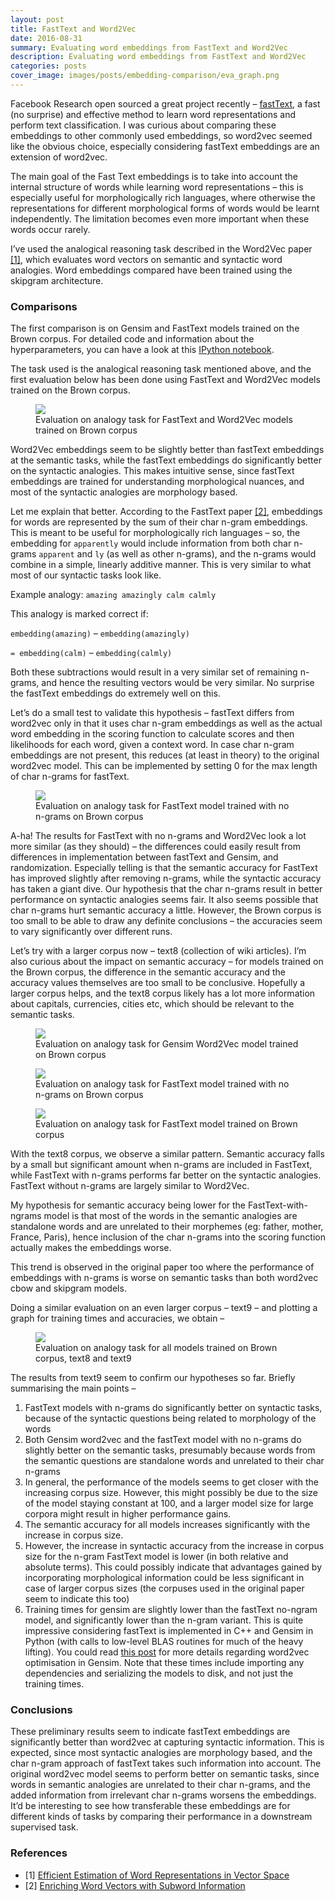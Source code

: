 ```yaml
---
layout: post
title: FastText and Word2Vec
date: 2016-08-31
summary: Evaluating word embeddings from FastText and Word2Vec
description: Evaluating word embeddings from FastText and Word2Vec
categories: posts
cover_image: images/posts/embedding-comparison/eva_graph.png
---
```

Facebook Research open sourced a great project recently – [fastText](https://github.com/facebookresearch/fastText), a fast (no surprise) and effective method to learn word representations and perform text classification. I was curious about comparing these embeddings to other commonly used embeddings, so word2vec seemed like the obvious choice, especially considering fastText embeddings are an extension of word2vec.

The main goal of the Fast Text embeddings is to take into account the internal structure of words while learning word representations – this is especially useful for morphologically rich languages, where otherwise the representations for different morphological forms of words would be learnt independently. The limitation becomes even more important when these words occur rarely.

I’ve used the analogical reasoning task described in the Word2Vec paper [[1]](#ref-1), which evaluates word vectors on semantic and syntactic word analogies. Word embeddings compared have been trained using the skipgram architecture.

### Comparisons

The first comparison is on Gensim and FastText models trained on the Brown corpus. For detailed code and information about the hyperparameters, you can have a look at this [IPython notebook](https://github.com/RaRe-Technologies/gensim/blob/develop/docs/notebooks/Word2Vec_FastText_Comparison.ipynb).

The task used is the analogical reasoning task mentioned above, and the first evaluation below has been done using FastText and Word2Vec models trained on the Brown corpus.

<figure>
  <a class="magnific-zoom" href="/images/posts/embedding-comparison/brown_initial.png">
    <img src="/images/posts/embedding-comparison/brown_initial.png">
  </a>
    <figcaption>Evaluation on analogy task for FastText and Word2Vec models trained on Brown corpus</figcaption>
</figure>

Word2Vec embeddings seem to be slightly better than fastText embeddings at the semantic tasks, while the fastText embeddings do significantly better on the syntactic analogies. This makes intuitive sense, since fastText embeddings are trained for understanding morphological nuances, and most of the syntactic analogies are morphology based.

Let me explain that better. According to the FastText paper [[2]](#ref-2), embeddings for words are represented by the sum of their char n-gram embeddings. This is meant to be useful for morphologically rich languages – so, the embedding for `apparently` would include information from both char n-grams `apparent` and `ly` (as well as other n-grams), and the n-grams would combine in a simple, linearly additive manner. This is very similar to what most of our syntactic tasks look like.

Example analogy: `amazing amazingly calm calmly`

This analogy is marked correct if:

`embedding(amazing)` – `embedding(amazingly)`

`= embedding(calm)` – `embedding(calmly)`

Both these subtractions would result in a very similar set of remaining n-grams, and hence the resulting vectors would be very similar. No surprise the fastText embeddings do extremely well on this.

Let’s do a small test to validate this hypothesis – fastText differs from word2vec only in that it uses char n-gram embeddings as well as the actual word embedding in the scoring function to calculate scores and then likelihoods for each word, given a context word. In case char n-gram embeddings are not present, this reduces (at least in theory) to the original word2vec model. This can be implemented by setting 0 for the max length of char n-grams for fastText.

<figure>
  <a class="magnific-zoom" href="/images/posts/embedding-comparison/brown_nong.png">
    <img src="/images/posts/embedding-comparison/brown_nong.png">
  </a>
    <figcaption>Evaluation on analogy task for FastText model trained with no n-grams on Brown corpus</figcaption>
</figure>

A-ha! The results for FastText with no n-grams and Word2Vec look a lot more similar (as they should) – the differences could easily result from differences in implementation between fastText and Gensim, and randomization. Especially telling is that the semantic accuracy for FastText has improved slightly after removing n-grams, while the syntactic accuracy has taken a giant dive. Our hypothesis that the char n-grams result in better performance on syntactic analogies seems fair. It also seems possible that char n-grams hurt semantic accuracy a little. However, the Brown corpus is too small to be able to draw any definite conclusions – the accuracies seem to vary significantly over different runs.

Let’s try with a larger corpus now – text8 (collection of wiki articles). I’m also curious about the impact on semantic accuracy – for models trained on the Brown corpus, the difference in the semantic accuracy and the accuracy values themselves are too small to be conclusive. Hopefully a larger corpus helps, and the text8 corpus likely has a lot more information about capitals, currencies, cities etc, which should be relevant to the semantic tasks.

<figure>
  <a class="magnific-zoom" href="/images/posts/embedding-comparison/text8_gs.png">
    <img src="/images/posts/embedding-comparison/text8_gs.png">
  </a>
    <figcaption>Evaluation on analogy task for Gensim Word2Vec model trained on Brown corpus</figcaption>
</figure>

<figure>
  <a class="magnific-zoom" href="/images/posts/embedding-comparison/text8_ft_nong.png">
    <img src="/images/posts/embedding-comparison/text8_ft_nong.png">
  </a>
    <figcaption>Evaluation on analogy task for FastText model trained with no n-grams on Brown corpus</figcaption>
</figure>

<figure>
  <a class="magnific-zoom" href="/images/posts/embedding-comparison/text8_ft.png">
    <img src="/images/posts/embedding-comparison/text8_ft.png">
  </a>
    <figcaption>Evaluation on analogy task for FastText model trained on Brown corpus</figcaption>
</figure>

With the text8 corpus, we observe a similar pattern. Semantic accuracy falls by a small but significant amount when n-grams are included in FastText, while FastText with n-grams performs far better on the syntactic analogies. FastText without n-grams are largely similar to Word2Vec.

My hypothesis for semantic accuracy being lower for the FastText-with-ngrams model is that most of the words in the semantic analogies are standalone words and are unrelated to their morphemes (eg: father, mother, France, Paris), hence inclusion of the char n-grams into the scoring function actually makes the embeddings worse.

This trend is observed in the original paper too where the performance of embeddings with n-grams is worse on semantic tasks than both word2vec cbow and skipgram models.

Doing a similar evaluation on an even larger corpus – text9 – and plotting a graph for training times and accuracies, we obtain –

<figure>
  <a class="magnific-zoom" href="/images/posts/embedding-comparison/eval_graph.png">
    <img src="/images/posts/embedding-comparison/eval_graph.png">
  </a>
    <figcaption>Evaluation on analogy task for all models trained on Brown corpus, text8 and text9</figcaption>
</figure>

The results from text9 seem to confirm our hypotheses so far. Briefly summarising the main points –

1. FastText models with n-grams do significantly better on syntactic tasks, because of the syntactic questions being related to morphology of the words
2. Both Gensim word2vec and the fastText model with no n-grams do slightly better on the semantic tasks, presumably because words from the semantic questions are standalone words and unrelated to their char n-grams
3. In general, the performance of the models seems to get closer with the increasing corpus size. However, this might possibly be due to the size of the model staying constant at 100, and a larger model size for large corpora might result in higher performance gains.
4. The semantic accuracy for all models increases significantly with the increase in corpus size.
5. However, the increase in syntactic accuracy from the increase in corpus size for the n-gram FastText model is lower (in both relative and absolute terms). This could possibly indicate that advantages gained by incorporating morphological information could be less significant in case of larger corpus sizes (the corpuses used in the original paper seem to indicate this too)
6. Training times for gensim are slightly lower than the fastText no-ngram model, and significantly lower than the n-gram variant. This is quite impressive considering fastText is implemented in C++ and Gensim in Python (with calls to low-level BLAS routines for much of the heavy lifting). You could read [this post](https://rare-technologies.com/word2vec-in-python-part-two-optimizing/) for more details regarding word2vec optimisation in Gensim. Note that these times include importing any dependencies and serializing the models to disk, and not just the training times.

### Conclusions
These preliminary results seem to indicate fastText embeddings are significantly better than word2vec at capturing syntactic information. This is expected, since most syntactic analogies are morphology based, and the char n-gram approach of fastText takes such information into account. The original word2vec model seems to perform better on semantic tasks, since words in semantic analogies are unrelated to their char n-grams, and the added information from irrelevant char n-grams worsens the embeddings. It’d be interesting to see how transferable these embeddings are for different kinds of tasks by comparing their performance in a downstream supervised task.

### References
- <a name="ref-1">[1] [Efficient Estimation of Word Representations in Vector Space](https://arxiv.org/pdf/1301.3781v3.pdf) </a>
- <a name="ref-2">[2] [Enriching Word Vectors with Subword Information](https://arxiv.org/pdf/1607.04606.pdf) </a>